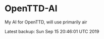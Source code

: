 # OpenTTD-AI
My AI for OpenTTD, will use primarily air

Latest backup: Sun Sep 15 20:46:01 UTC 2019
